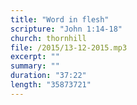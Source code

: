 ```yaml
---
title: "Word in flesh"
scripture: "John 1:14-18"
church: thornhill
file: /2015/13-12-2015.mp3
excerpt: ""
summary: ""
duration: "37:22"
length: "35873721"
---
```


